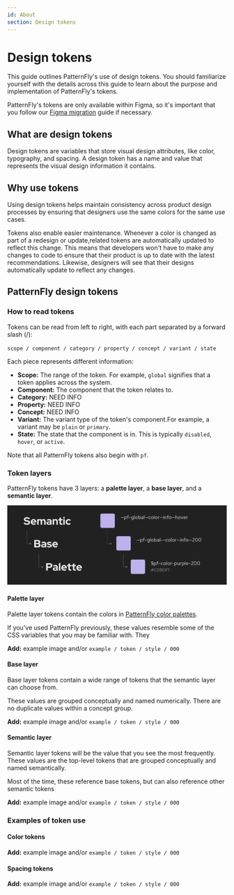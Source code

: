 ```yaml
---
id: About
section: Design tokens
---
```


# Design tokens 

This guide outlines PatternFly's use of design tokens. You should familiarize yourself with the details across this guide to learn about the purpose and implementation of PatternFly's tokens. 

PatternFly's tokens are only available within Figma, so it's important that you follow our [Figma migration](/design-tokens/migrate) guide if necessary.

## What are design tokens

Design tokens are variables that store visual design attributes, like color, typography, and spacing. A design token has a name and value that represents the visual design information it contains. 

## Why use tokens 

Using design tokens helps maintain consistency across product design processes by ensuring that designers use the same colors for the same use cases. 

Tokens also enable easier maintenance. Whenever a color is changed as part of a redesign or update,related tokens are automatically updated to reflect this change. This means that developers won't have to make any changes to code to ensure that their product is up to date with the latest recommendations. Likewise, designers will see that their designs automatically update to reflect any changes.

## PatternFly design tokens

### How to read tokens 

Tokens can be read from left to right, with each part separated by a forward slash (/):

`scope / component / category / property / concept / variant / state` 

Each piece represents different information:
- **Scope:** The range of the token. For example, `global` signifies that a token applies across the system.
- **Component:** The component that the token relates to. 
- **Category:** NEED INFO
- **Property:** NEED INFO
- **Concept:** NEED INFO
- **Variant:** The variant type of the token's component.For example, a variant may be `plain` or `primary`.
- **State:** The state that the component is in. This is typically `disabled`, `hover`, or `active`.

Note that all PatternFly tokens also begin with `pf`.

### Token layers

PatternFly tokens have 3 layers: a **palette layer**, a **base layer**, and a **semantic layer**. 

![Design layers example](./img/design-layers-example.png)

#### **Palette layer**

Palette layer tokens contain the colors in [PatternFly color palettes](/design-foundations/colors#patternfly-palettes). 

If you've used PatternFly previously, these values resemble some of the CSS variables that you may be familiar with. They 

**Add:** example image and/or `example / token / style / 000`

#### **Base layer**

Base layer tokens contain a wide range of tokens that the semantic layer can choose from. 

These values are grouped conceptually and named numerically. There are no duplicate values within a concept group.

**Add:** example image and/or `example / token / style / 000`

#### **Semantic layer**

Semantic layer tokens will be the value that you see the most frequently. These values are the top-level tokens that are grouped conceptually and named semantically. 

Most of the time, these reference base tokens, but can also reference other semantic tokens

**Add:** example image and/or `example / token / style / 000`

### Examples of token use 

#### **Color tokens**

**Add:** example image and/or `example / token / style / 000`

#### **Spacing tokens**

**Add:** example image and/or `example / token / style / 000`